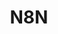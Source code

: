 ---
created: '2025-09-16T15:05:15.653266'
modified: '2025-09-19T21:15:49.100210'
ship_factor: 5
subtype: mcp-servers
tags: []
title: N8N
type: tool
version: 1
---